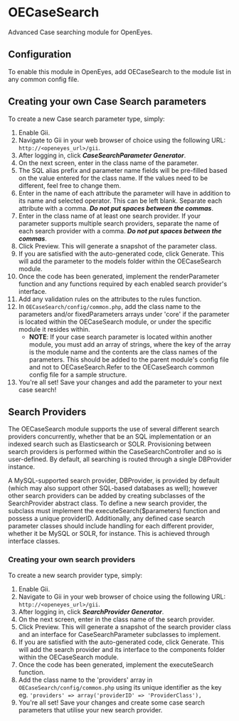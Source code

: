# OECaseSearch
Advanced Case searching module for OpenEyes.

## Configuration
To enable this module in OpenEyes, add OECaseSearch to the module list in any common config file.

## Creating your own Case Search parameters
To create a new Case search parameter type, simply:

1. Enable Gii.
2. Navigate to Gii in your web browser of choice using the following URL: `http://<openeyes_url>/gii`.
3. After logging in, click ***CaseSearchParameter Generator***.
4. On the next screen, enter in the class name of the parameter.
5. The SQL alias prefix and parameter name fields will be pre-filled based on the value entered for the class name. If the values need to be different, feel free to change them.
6. Enter in the name of each attribute the parameter will have in addition to its name and selected operator. This can be left blank. Separate each attribute with a comma. ***Do not put spaces between the commas***.
7. Enter in the class name of at least one search provider. If your parameter supports multiple search providers, separate the name of each search provider with a comma. ***Do not put spaces between the commas***.
8. Click Preview. This will generate a snapshot of the parameter class.
9. If you are satisfied with the auto-generated code, click Generate. This will add the parameter to the models folder within the OECaseSearch module.
10. Once the code has been generated, implement the renderParameter function and any functions required by each enabled search provider's interface.
11. Add any validation rules on the attributes to the rules function.
12. In `OECaseSearch/config/common.php`, add the class name to the parameters and/or fixedParameters arrays under 'core' if the parameter is located within the OECaseSearch module, or under the specific module it resides within.
    * **NOTE**: If your case search parameter is located within another module, you must add an array of strings, where the key of the array is the module name and the contents are the class names of the parameters. This should be added to the parent module's config file and not to OECaseSearch.Refer to the OECaseSearch common config file for a sample structure.
13. You're all set! Save your changes and add the parameter to your next case search!

## Search Providers
The OECaseSearch module supports the use of several different search providers concurrently, whether that be an SQL implementation or an indexed search such as Elasticsearch or SOLR. Provisioning between search providers is performed within the CaseSearchController and so is user-defined.
By default, all searching is routed through a single DBProvider instance.

A MySQL-supported search provider, DBProvider, is provided by default (which may also support other SQL-based databases as well); however other search providers can be added by creating subclasses of the SearchProvider abstract class.
To define a new search provider, the subclass must implement the executeSearch($parameters) function and possess a unique providerID. Additionally, any defined case search parameter classes should include handling for each different provider, whether it be MySQL or SOLR, for instance. This is achieved through interface classes.

### Creating your own search providers
To create a new search provider type, simply:

1. Enable Gii.
2. Navigate to Gii in your web browser of choice using the following URL: `http://<openeyes_url>/gii`.
3. After logging in, click ***SearchProvider Generator***.
4. On the next screen, enter in the class name of the search provider.
5. Click Preview. This will generate a snapshot of the search provider class and an interface for CaseSearchParameter subclasses to implement.
6. If you are satisfied with the auto-generated code, click Generate. This will add the search provider and its interface to the components folder within the OECaseSearch module.
7. Once the code has been generated, implement the executeSearch function.
8. Add the class name to the 'providers' array in `OECaseSearch/config/common.php` using its unique identifier as the key eg. `'providers' => array('providerID' => 'ProviderClass'),`
9. You're all set! Save your changes and create some case search parameters that utilise your new search provider.